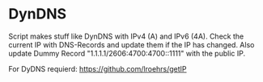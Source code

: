 # DynDNS

Script makes stuff like DynDNS with IPv4 (A) and IPv6 (4A).
Check the current IP with DNS-Records and update them if the IP has changed.
Also update Dummy Record "1.1.1.1/2606:4700:4700::1111" with the public IP.

For DyDNS requierd:
https://github.com/lroehrs/getIP